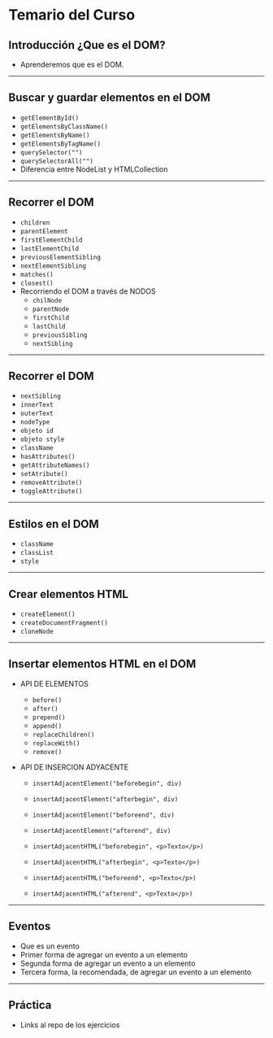 # Temario del Curso

## Introducción ¿Que es el DOM? 
- Aprenderemos que es el DOM.
---

##  Buscar y guardar elementos en el DOM
- `getElementById()`
- `getElementsByClassName()`
- `getElementsByName()`
- `getElementsByTagName()`
- `querySelector("")`
- `querySelectorAll("")`
- Diferencia entre NodeList y HTMLCollection
---
## Recorrer el DOM
- `children`
- `parentElement`
- `firstElementChild`
- `lastElementChild`
- `previousElementSibling`
- `nextElementSibling`
- `matches()`
- `closest()`
- Recorriendo el DOM a través de NODOS
	- `chilNode`
	- `parentNode`
	- `firstChild`
	- `lastChild`
	- `previousSibling`
	- `nextSibling`
---
## Recorrer el DOM
- `nextSibling`
- `innerText`
- `outerText`
- `nodeType`
- `objeto id`
- `objeto style`
- `className`
- `hasAttributes()`
- `getAttributeNames()`
- `setAtribute()`
- `removeAttribute()`
- `toggleAttribute()`
---
## Estilos en el DOM
- `className`
- `classList`
- `style`
--- 
## Crear elementos HTML
- `createElement()`
- `createDocumentFragment()`
- `cloneNode`
---
## Insertar elementos HTML en el DOM
- API DE ELEMENTOS
	- `before()`
	- `after()`
	- `prepend()`
	- `append()`
	- `replaceChildren()`
	- `replaceWith()`
	- `remove()`

- API DE INSERCION ADYACENTE
	- `insertAdjacentElement("beforebegin", div)`
	- `insertAdjacentElement("afterbegin", div)`
	- `insertAdjacentElement("beforeend", div)`
	- `insertAdjacentElement("afterend", div)`
	
	- `insertAdjacentHTML("beforebegin", <p>Texto</p>)`
	- `insertAdjacentHTML("afterbegin", <p>Texto</p>)`
	- `insertAdjacentHTML("beforeend", <p>Texto</p>)`
	- `insertAdjacentHTML("afterend", <p>Texto</p>)`
---
## Eventos
- Que es un evento
- Primer forma de agregar un evento a un elemento
- Segunda forma de agregar un evento a un elemento
- Tercera forma, la recomendada, de agregar un evento a un elemento
---
## Práctica
- Links al repo de los ejercicios